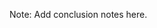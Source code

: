 <!-- .slide: data-background-image="images/by-sa.svg" data-background-size="80% auto" -->

Note: Add conclusion notes here.
